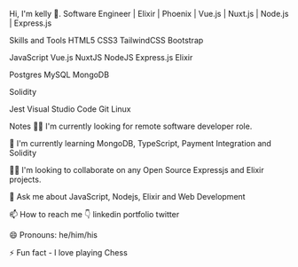 Hi, I'm kelly 👋.
Software Engineer | Elixir | Phoenix | Vue.js | Nuxt.js | Node.js | Express.js

Skills and Tools
HTML5 CSS3 TailwindCSS Bootstrap

JavaScript Vue.js NuxtJS NodeJS Express.js Elixir

Postgres MySQL MongoDB

Solidity

Jest Visual Studio Code Git Linux

Notes
👩‍💻 I'm currently looking for remote software developer role.

🧠 I'm currently learning MongoDB, TypeScript, Payment Integration and Solidity

👯‍♀️ I'm looking to collaborate on any Open Source Expressjs and Elixir projects.

💬 Ask me about JavaScript, Nodejs, Elixir and Web Development

📫 How to reach me 👇 linkedin portfolio twitter

😄 Pronouns: he/him/his

⚡️ Fun fact - I love playing Chess
